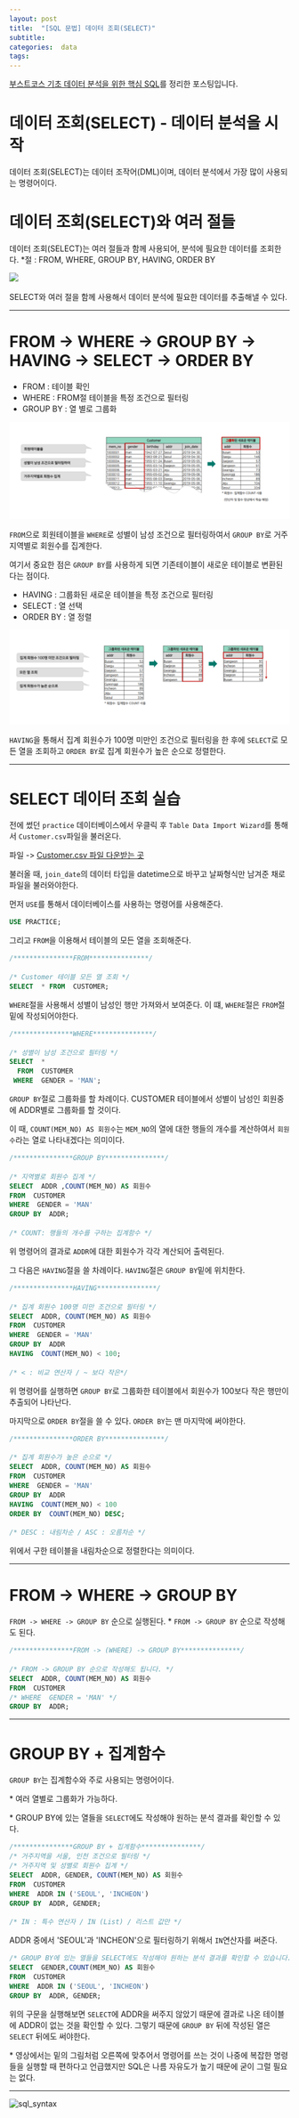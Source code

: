 ```yaml
---
layout: post
title:  "[SQL 문법] 데이터 조회(SELECT)"
subtitle:   
categories:  data
tags: 
---
```


[부스트코스 기초 데이터 분석을 위한 핵심 SQL](https://www.boostcourse.org/ds102/joinLectures/114920)를 정리한 포스팅입니다.

# 데이터 조회(SELECT) - 데이터 분석을 시작
데이터 조회(SELECT)는 데이터 조작어(DML)이며, 데이터 분석에서 가장 많이 사용되는 명령어이다.

# 데이터 조회(SELECT)와 여러 절들
데이터 조회(SELECT)는 여러 절들과 함께 사용되어, 분석에 필요한 데이터를 조회한다.
*절 : FROM, WHERE, GROUP BY, HAVING, ORDER BY

![](https://cphinf.pstatic.net/mooc/20210305_123/1614902771281ob4FP_PNG/image.PNG)

SELECT와 여러 절을 함께 사용해서 데이터 분석에 필요한 데이터를 추출해낼 수 있다.

- - -

# FROM -> WHERE -> GROUP BY -> HAVING -> SELECT -> ORDER BY
- FROM : 테이블 확인
- WHERE : FROM절 테이블을 특정 조건으로 필터링
- GROUP BY : 열 별로 그룹화

![from&where&group_by](/assets/img/posts/from&where&group_by.png)

`FROM`으로 회원테이블을 `WHERE`로 성별이 남성 조건으로 필터링하여서 `GROUP BY`로 거주지역별로 회원수를 집계한다.

여기서 중요한 점은 `GROUP BY`를 사용하게 되면 기존테이블이 새로운 테이블로 변환된다는 점이다.

- HAVING : 그룹화된 새로운 테이블을 특정 조건으로 필터링
- SELECT : 열 선택
- ORDER BY : 열 정렬

![having&select&order_by](/assets/img/posts/having&select&order_by.png)

`HAVING`을 통해서 집계 회원수가 100명 미만인 조건으로 필터링을 한 후에 `SELECT`로 모든 열을 조회하고 `ORDER BY`로 집계 회원수가 높은 순으로 정렬한다.

- - - 

# SELECT 데이터 조회 실습
전에 썼던 `practice` 데이터베이스에서 우클릭 후 `Table Data Import Wizard`를 통해서 `Customer.csv`파일을 불러온다. 

파일 -> [Customer.csv 파일 다운받는 곳](https://www.boostcourse.org/ds102/lecture/373356?isDesc=false)

불러올 때, `join_date`의 데이터 타입을 datetime으로 바꾸고 날짜형식만 남겨준 채로 파일을 불러와야한다.

먼저 `USE`를 통해서 데이터베이스를 사용하는 명령어를 사용해준다.
```sql
USE PRACTICE;
```

그리고 `FROM`을 이용해서 테이블의 모든 열을 조회해준다.
```sql
/***************FROM***************/

/* Customer 테이블 모든 열 조회 */
SELECT  * FROM  CUSTOMER;
```

`WHERE`절을 사용해서 성별이 남성인 행만 가져와서 보여준다. 이 떄, `WHERE`절은 `FROM`절 밑에 작성되어야한다.
```sql
/***************WHERE***************/

/* 성별이 남성 조건으로 필터링 */
SELECT  *
  FROM  CUSTOMER
 WHERE  GENDER = 'MAN';
```
`GROUP BY`절로 그룹화를 할 차례이다. CUSTOMER 테이블에서 성별이 남성인 회원중에 ADDR별로 그룹화를 할 것이다.

이 때, `COUNT(MEM_NO) AS 회원수`는 `MEM_NO`의 열에 대한 행들의 개수를 계산하여서 `회원수`라는 열로 나타내겠다는 의미이다.
```sql
/***************GROUP BY***************/

/* 지역별로 회원수 집계 */
SELECT  ADDR ,COUNT(MEM_NO) AS 회원수
FROM  CUSTOMER
WHERE  GENDER = 'MAN'
GROUP BY  ADDR;
    
/* COUNT: 행들의 개수를 구하는 집계함수 */
```
위 명령어의 결과로 `ADDR`에 대한 회원수가 각각 계산되어 출력된다.

그 다음은 `HAVING`절을 쓸 차례이다. `HAVING`절은 `GROUP BY`밑에 위치한다.
```sql
/***************HAVING***************/

/* 집계 회원수 100명 미만 조건으로 필터링 */
SELECT  ADDR, COUNT(MEM_NO) AS 회원수
FROM  CUSTOMER
WHERE  GENDER = 'MAN'
GROUP BY  ADDR
HAVING  COUNT(MEM_NO) < 100;
    
/* < : 비교 연산자 / ~ 보다 작은*/
```
위 명령어를 실행하면 `GROUP BY`로 그룹화한 테이블에서 회원수가 100보다 작은 행만이 추출되어 나타난다.

마지막으로 `ORDER BY`절을 쓸 수 있다. `ORDER BY`는 맨 마지막에 써야한다.
```sql
/***************ORDER BY***************/

/* 집계 회원수가 높은 순으로 */
SELECT  ADDR, COUNT(MEM_NO) AS 회원수
FROM  CUSTOMER
WHERE  GENDER = 'MAN'
GROUP BY  ADDR
HAVING  COUNT(MEM_NO) < 100
ORDER BY  COUNT(MEM_NO) DESC;

/* DESC : 내림차순 / ASC : 오름차순 */
```
위에서 구한 테이블을 내림차순으로 정렬한다는 의미이다.

- - -

# FROM -> WHERE -> GROUP BY
`FROM -> WHERE -> GROUP BY` 순으로 실행된다.
\* `FROM -> GROUP BY` 순으로 작성해도 된다.

```sql
/***************FROM -> (WHERE) -> GROUP BY***************/

/* FROM -> GROUP BY 순으로 작성해도 됩니다. */
SELECT  ADDR, COUNT(MEM_NO) AS 회원수
FROM  CUSTOMER
/* WHERE  GENDER = 'MAN' */
GROUP BY  ADDR;
```

- - -

# GROUP BY + 집계함수
`GROUP BY`는 집계함수와 주로 사용되는 명령어이다.

\* 여러 열별로 그룹화가 가능하다.

\* GROUP BY에 있는 열들을 `SELECT`에도 작성해야 원하는 분석 결과를 확인할 수 있다.

```sql
/***************GROUP BY + 집계함수***************/
/* 거주지역을 서울, 인천 조건으로 필터링 */
/* 거주지역 및 성별로 회원수 집계 */
SELECT  ADDR, GENDER, COUNT(MEM_NO) AS 회원수
FROM  CUSTOMER
WHERE  ADDR IN ('SEOUL', 'INCHEON')
GROUP BY  ADDR, GENDER;

/* IN : 특수 연산자 / IN (List) / 리스트 값만 */
```
ADDR 중에서 'SEOUL'과 'INCHEON'으로 필터링하기 위해서 `IN`연산자를 써준다.

```sql
/* GROUP BY에 있는 열들을 SELECT에도 작성해야 원하는 분석 결과를 확인할 수 있습니다. */
SELECT  GENDER,COUNT(MEM_NO) AS 회원수
FROM  CUSTOMER
WHERE  ADDR IN ('SEOUL', 'INCHEON')
GROUP BY  ADDR, GENDER;
```
위의 구문을 실행해보면 `SELECT`에 ADDR을 써주지 않았기 때문에 결과로 나온 테이블에 ADDR이 없는 것을 확인할 수 있다. 그렇기 때문에 `GROUP BY` 뒤에 작성된 열은 `SELECT` 뒤에도 써야한다.


\* 영상에서는 밑의 그림처럼 오른쪽에 맞추어서 명령어를 쓰는 것이 나중에 복잡한 명령들을 실행할 때 편하다고 언급했지만 SQL은 나름 자유도가 높기 때문에 굳이 그럴 필요는 없다.
- - -
![sql_syntax](https://cphinf.pstatic.net/mooc/20210309_203/1615294811467eMg6V_PNG/_2.png)